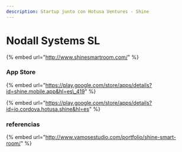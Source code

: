 ```yaml
---
description: Startup junto con Hotusa Ventures - Shine
---
```


# Nodall Systems SL

{% embed url="http://www.shinesmartroom.com/" %}

### App Store

{% embed url="https://play.google.com/store/apps/details?id=shine.mobile.app&hl=es\_419" %}

{% embed url="https://play.google.com/store/apps/details?id=io.cordova.hotusa.shine&hl=es" %}



### referencias 

{% embed url="http://www.vamosestudio.com/portfolio/shine-smart-room/" %}




